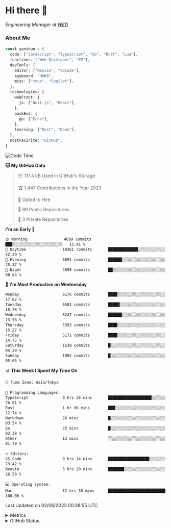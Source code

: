 # Hi there&nbsp;:wave:

<!-- ![Alt text](https://spotify-recently-played-readme.vercel.app/api?user=31kynbuubkiu3r4qh4hjuaglhfay) -->

_Engineering Manager at [WED](https://github.com/wedinc)_

### About Me

```ts
const yanskun = {
  code: ["JavaScript", "TypeScript", "Go", "Rust", "Lua"],
  functions: ["Web Developer", "EM"],
  devTools: {
    editor: ["Neovim", "VSCode"],
    keyboard: "HHKB",
    misc: ["tmux", "Copilot"],
  },
  technologies: {
    webFront: {
      js: ["Nuxt.js", "React"],
    },
    backEnd: {
      go: ["Echo"],
    },
    learning: ["Rust", "Deno"],
  },
  mostFavirite: "GitHub",
}
```

<!--START_SECTION:waka-->
![Code Time](http://img.shields.io/badge/Code%20Time-324%20hrs%2051%20mins-blue)

**🐱 My GitHub Data** 

> 📦 117.4 kB Used in GitHub's Storage 
 > 
> 🏆 1,447 Contributions in the Year 2023
 > 
> 💼 Opted to Hire
 > 
> 📜 89 Public Repositories 
 > 
> 🔑 3 Private Repositories 
 > 
**I'm an Early 🐤** 

```text
🌞 Morning                4699 commits        ███░░░░░░░░░░░░░░░░░░░░░░   13.41 % 
🌆 Daytime                18361 commits       █████████████░░░░░░░░░░░░   52.39 % 
🌃 Evening                8891 commits        ██████░░░░░░░░░░░░░░░░░░░   25.37 % 
🌙 Night                  3098 commits        ██░░░░░░░░░░░░░░░░░░░░░░░   08.84 % 
```
📅 **I'm Most Productive on Wednesday** 

```text
Monday                   6176 commits        ████░░░░░░░░░░░░░░░░░░░░░   17.62 % 
Tuesday                  6581 commits        █████░░░░░░░░░░░░░░░░░░░░   18.78 % 
Wednesday                8247 commits        ██████░░░░░░░░░░░░░░░░░░░   23.53 % 
Thursday                 5353 commits        ████░░░░░░░░░░░░░░░░░░░░░   15.27 % 
Friday                   5171 commits        ████░░░░░░░░░░░░░░░░░░░░░   14.75 % 
Saturday                 1539 commits        █░░░░░░░░░░░░░░░░░░░░░░░░   04.39 % 
Sunday                   1982 commits        █░░░░░░░░░░░░░░░░░░░░░░░░   05.65 % 
```


📊 **This Week I Spent My Time On** 

```text
🕑︎ Time Zone: Asia/Tokyo

💬 Programming Languages: 
TypeScript               9 hrs 38 mins       ███████████████████░░░░░░   76.61 % 
Rust                     1 hr 36 mins        ███░░░░░░░░░░░░░░░░░░░░░░   12.74 % 
Markdown                 26 mins             █░░░░░░░░░░░░░░░░░░░░░░░░   03.54 % 
Go                       25 mins             █░░░░░░░░░░░░░░░░░░░░░░░░   03.38 % 
Other                    13 mins             ░░░░░░░░░░░░░░░░░░░░░░░░░   01.79 % 

🔥 Editors: 
VS Code                  9 hrs 14 mins       ██████████████████░░░░░░░   73.42 % 
Neovim                   3 hrs 20 mins       ███████░░░░░░░░░░░░░░░░░░   26.58 % 

💻 Operating System: 
Mac                      12 hrs 35 mins      █████████████████████████   100.00 % 
```


 Last Updated on 02/06/2023 00:38:55 UTC
<!--END_SECTION:waka-->

<details>
  <summary>Metrics</summary>
  <img src="https://github.com/yanskun/yanskun/blob/main/github-metrics.svg" alt="Metrics">
</details>

<details>
  <summary>GitHub Status</summary>
  <picture>
    <source media="(prefers-color-scheme: dark)" srcset="https://raw.githubusercontent.com/yanskun/yanskun/master/profile-summary-card-output/nord_dark/0-profile-details.svg">
   <img src="https://raw.githubusercontent.com/yanskun/yanskun/master/profile-summary-card-output/default/0-profile-details.svg">
  </picture>
  <br>
  <picture>
    <source media="(prefers-color-scheme: dark)" srcset="https://raw.githubusercontent.com/yanskun/yanskun/master/profile-summary-card-output/nord_dark/1-repos-per-language.svg">
   <img src="https://raw.githubusercontent.com/yanskun/yanskun/master/profile-summary-card-output/default/1-repos-per-language.svg">
  </picture>
  <picture>
    <source media="(prefers-color-scheme: dark)" srcset="https://raw.githubusercontent.com/yanskun/yanskun/master/profile-summary-card-output/nord_dark/2-most-commit-language.svg">
   <img src="https://raw.githubusercontent.com/yanskun/yanskun/master/profile-summary-card-output/default/2-most-commit-language.svg">
  </picture>
  <br>
  <picture>
    <source media="(prefers-color-scheme: dark)" srcset="https://raw.githubusercontent.com/yanskun/yanskun/master/profile-summary-card-output/nord_dark/3-stats.svg">
   <img src="https://raw.githubusercontent.com/yanskun/yanskun/master/profile-summary-card-output/default/3-stats.svg">
  </picture>
  <picture>
    <source media="(prefers-color-scheme: dark)" srcset="https://raw.githubusercontent.com/yanskun/yanskun/master/profile-summary-card-output/nord_dark/4-productive-time.svg">
   <img src="https://raw.githubusercontent.com/yanskun/yanskun/master/profile-summary-card-output/default/4-productive-time.svg">
  </picture>
</details>
